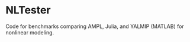 NLTester
========

Code for benchmarks comparing AMPL, Julia, and YALMIP (MATLAB) for nonlinear modeling.

